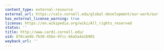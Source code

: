 ```yaml
---
content_type: external-resource
external_url: https://cals.cornell.edu/global-development/our-work/our-initiatives/community-and-regional-development-institute-cardi-legacy
has_external_license_warning: true
license: https://en.wikipedia.org/wiki/All_rights_reserved
status: ''
title: http://www.cardi.cornell.edu/
uid: 876cae9b-7b30-45be-9fcc-b6a5a4a1b901
wayback_url: ''
---
```

